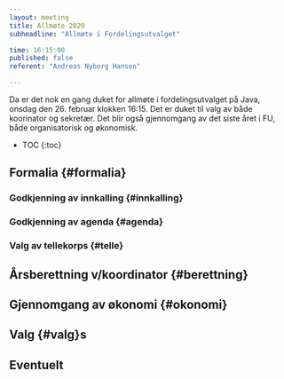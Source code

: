 ```yaml
---
layout: meeting
title: Allmøte 2020
subheadline: "Allmøte i Fordelingsutvalget"

time: 16:15:00
published: false
referent: "Andreas Nyborg Hansen"

---
```


Da er det nok en gang duket for allmøte i fordelingsutvalget på Java, onsdag den 26. februar klokken 16:15. Det er duket til valg av både koorinator og sekretær. Det blir også gjennomgang av det siste året i FU, både organisatorisk og økonomisk. 



* TOC
{:toc}

## Formalia {#formalia}
### Godkjenning av innkalling {#innkalling}
### Godkjenning av agenda {#agenda}
### Valg av tellekorps {#telle}
##  Årsberettning v/koordinator {#berettning}
##  Gjennomgang av økonomi {#okonomi}
##  Valg {#valg}s
## Eventuelt